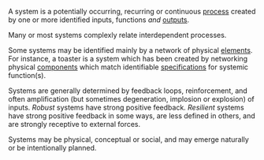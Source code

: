 A system is a potentially occurring, recurring or continuous [process](https://github.com/gcassel/Modular-Organization-Terminology/blob/master/terms/process.md) created by one or more identified inputs, functions *and* [outputs](https://github.com/gcassel/Modular-Organization-Terminology/blob/master/terms/output.md).

Many or most systems complexly relate interdependent processes.

Some systems may be identified mainly by a network of physical [elements](https://github.com/gcassel/Modular-Organization-Terminology/blob/master/terms/element.md).  For instance, a toaster is a system which has been created by networking physical [components](https://github.com/gcassel/Modular-Organization-Terminology/blob/master/terms/component.md) which match identifiable [specifications](https://github.com/gcassel/Modular-Organization-Terminology/blob/master/terms/specification.md) for systemic function(s).

Systems are generally determined by feedback loops, reinforcement, and often amplification (but sometimes degeneration, implosion or explosion) of inputs.   *Robust* systems have strong positive feedback.  *Resilient* systems have strong positive feedback in some ways, are less defined in others, and are strongly receptive to external forces.

Systems may be physical, conceptual or social, and may emerge naturally or be intentionally planned. 
